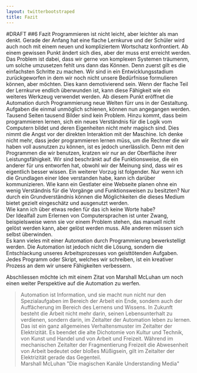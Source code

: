```yaml
---
layout: twitterbootstraped
title: Fazit
---
```


#DRAFT
##<a name="06"></a>6 Fazit 
Programmieren ist nicht leicht, aber leichter als man denkt. Gerade der Anfang hat eine flache Lernkurve und der Schüler wird   auch noch mit einem neuen und kompliziertem Wortschatz konfrontiert. Ab einem gewissen Punkt ändert sich dies, aber der muss erst erreicht werden. Das Problem ist dabei, dass wir gerne von komplexen Systemen träumenm, um solche umzusetzen fehlt uns dann das Können. Denn zuerst gilt es die einfachsten Schritte zu machen. Wir sind in ein Entwicklungsstadium zurückgeworfen in dem wir noch nicht unsere Bedürfnisse formulieren können, aber möchten. Dies kann demotivierend sein. Wenn der flache Teil der Lernkurve endlich überwunden ist, kann diese Fähigkeit wie ein weiteres Werkzeug verwendet werden. Ab diesem Punkt eröffnet die Automation durch Programmierung neue Welten fürr uns in der Gestaltung. Aufgaben die einmal unmöglich schienen, können nun angegangen werden. Tausend Seiten tausend Bilder sind kein Problem. Hinzu kommt, dass beim programmieren lernen, sich ein neues Verständnis für die Logik vom Computern bildet und deren Eigenheiten nicht mehr magisch sind. Dies nimmt die Angst vor der direkten Interaktion mit der Maschine. Ich denke nicht mehr, dass jeder programmieren lernen müss, um die Rechner die wir haben voll ausnutzen zu können, ist es jedoch unerlässlich. Denn mit den Programmen die wir benutzen, kratzen wir nur an der Oberfläche ihrer Leistungsfähigkeit. Wir sind beschränkt auf die Funktionsweise, die ein anderer für uns entworfen hat, obwohl wir der Meinung sind, dass wir es eigentlich besser wissen. Ein weiterer Vorzug ist folgender. Nur wenn ich die Grundlagen einer Idee verstanden habe, kann ich darüber kommunizieren. Wie kann ein Gestlater eine Webseite planen ohne ein wenig Verständnis für die Vorgänge und Funktionsweisen zu besitzten? Nur durch ein Grundverständnis können die Möglichkeiten die dieses Medium bietet gezielt eingeschätz und ausgenutzt werden.  
Wie kann ich über etwas reden für das ich keine Worte habe?   
Der Idealfall zum Erlernen von Computersprachen ist unter Zwang, beispielsweise wenn sie vor einem Problem stehen, das manuell nicht gelöst werden kann, aber gelöst werden muss. Alle anderen müssen sich selbst überwinden.  
Es kann vieles mit einer Automation durch Programmierung bewerkstelligt werden. Die Automation ist jedoch nicht die Lösung, sondern die Entschlackung unseres Arbeitsprozesses von geisttötenden Aufgaben. Jedes Programm oder Skript, welches wir schreiben, ist ein kreativer Prozess an dem wir unsere Fähigkeiten verbessern.  

Abschliessen möchte ich mit einem Zitat von Marshall McLuhan um noch einen weiter Perspektive auf die Automation zu werfen.  

> Automation ist Information, und sie macht nun nicht nur den Spezialaufgaben im Bereich der Arbeit ein Ende, sondern auch der Auffächerung im Bereich des Lernens und Wissens. In Zukunft besteht die Arbeit nicht mehr darin, seinen Lebensunterhalt zu verdienen, sondern darin, im Zeitalter der Automation leben zu lernen. Das ist ein ganz allgemeines Verhaltensmuster im Zeitalter der Elektrizität. Es beendet die alte Dichotomie von Kultur und Technik, von Kunst und Handel und von Arbeit und Freizeit. Während im mechanischen Zeitalter der Fragmentierung Freizeit die Abwesenheit von Arbeit bedeutet oder bloßes Müßigsein, gilt im Zeitalter der Elektrizität gerade das Gegenteil.  
> Marshall McLuhan "Die magischen Kanäle Understanding Media"
